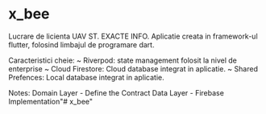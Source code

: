 # x_bee

Lucrare de licienta UAV ST. EXACTE INFO. Aplicatie creata in framework-ul flutter, folosind limbajul de programare dart. 

Caracteristici cheie:
    ~ Riverpod: state management folosit la nivel de enterprise
    ~ Cloud Firestore: Cloud database integrat in aplicatie.
    ~ Shared Prefences: Local database integrat in aplicatie.


Notes:
    Domain Layer - Define the Contract
    Data Layer - Firebase Implementation"# x_bee" 
